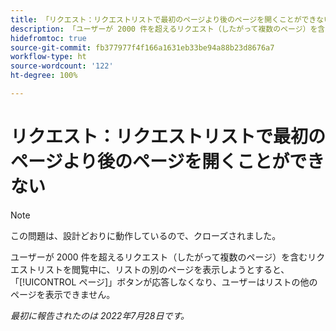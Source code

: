 ```yaml
---
title: 「リクエスト：リクエストリストで最初のページより後のページを開くことができない」
description: 「ユーザーが 2000 件を超えるリクエスト（したがって複数のページ）を含むリクエストリストを閲覧中に、リストの別のページを表示しようとすると、「[!UICONTROL ページ]」ボタンが応答しなくなり、ユーザーはリストの他のページを表示できません。」
hidefromtoc: true
source-git-commit: fb377977f4f166a1631eb33be94a88b23d8676a7
workflow-type: ht
source-wordcount: '122'
ht-degree: 100%

---
```



# リクエスト：リクエストリストで最初のページより後のページを開くことができない

>[!NOTE]
>
> この問題は、設計どおりに動作しているので、クローズされました。

ユーザーが 2000 件を超えるリクエスト（したがって複数のページ）を含むリクエストリストを閲覧中に、リストの別のページを表示しようとすると、「[!UICONTROL ページ]」ボタンが応答しなくなり、ユーザーはリストの他のページを表示できません。

_最初に報告されたのは 2022年7月28日です。_

